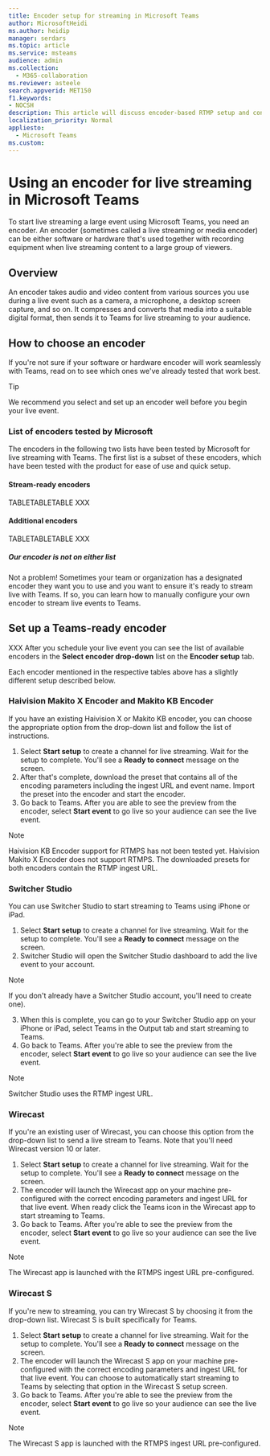 ```yaml
---
title: Encoder setup for streaming in Microsoft Teams
author: MicrosoftHeidi
ms.author: heidip
manager: serdars
ms.topic: article
ms.service: msteams
audience: admin
ms.collection: 
  - M365-collaboration
ms.reviewer: asteele
search.appverid: MET150
f1.keywords:
- NOCSH
description: This article will discuss encoder-based RTMP setup and configuration for Microsoft Teams streaming events.
localization_priority: Normal
appliesto: 
  - Microsoft Teams
ms.custom:
---
```


# Using an encoder for live streaming in Microsoft Teams

To start live streaming a large event using Microsoft Teams, you need an encoder. An encoder (sometimes called a live streaming or media encoder) can be either software or hardware that's used together with recording equipment when live streaming content to a large group of viewers.

## Overview

An encoder takes audio and video content from various sources you use during a live event such as a camera, a microphone, a desktop screen capture, and so on. It compresses and converts that media into a suitable digital format, then sends it to Teams for live streaming to your audience.

## How to choose an encoder

If you're not sure if your software or hardware encoder will work seamlessly with Teams, read on to see which ones we've already tested that work best.

> [!TIP]
> We recommend you select and set up an encoder well before you begin your live event.

### List of encoders tested by Microsoft

The encoders in the following two lists have been tested by Microsoft for live streaming with Teams. The first list is a subset of these encoders, which have been tested with the product for ease of use and quick setup.

#### Stream-ready encoders

TABLETABLETABLE XXX

#### Additional encoders

TABLETABLETABLE XXX

##### Our encoder is not on either list

Not a problem! Sometimes your team or organization has a designated encoder they want you to use and you want to ensure it's ready to stream live with Teams. If so, you can learn how to manually configure your own encoder to stream live events to Teams.

## Set up a Teams-ready encoder

XXX After you schedule your live event you can see the list of available encoders in the **Select encoder drop-down** list on the **Encoder setup** tab.

Each encoder mentioned in the respective tables above has a slightly different setup described below.

### Haivision Makito X Encoder and Makito KB Encoder

If you have an existing Haivision X or Makito KB encoder, you can choose the appropriate option from the drop-down list and follow the list of instructions.

1. Select **Start setup** to create a channel for live streaming. Wait for the setup to complete. You'll see a **Ready to connect** message on the screen.
1. After that's complete, download the preset that contains all of the encoding parameters including the ingest URL and event name. Import the preset into the encoder and start the encoder.
1. Go back to Teams. After you are able to see the preview from the encoder, select **Start event** to go live so your audience can see the live event.

> [!NOTE]
> Haivision KB Encoder support for RTMPS has not been tested yet. Haivision Makito X Encoder does not support RTMPS. The downloaded presets for both encoders contain the RTMP ingest URL.

### Switcher Studio

You can use Switcher Studio to start streaming to Teams using iPhone or iPad.

1. Select **Start setup** to create a channel for live streaming. Wait for the setup to complete. You'll see a **Ready to connect** message on the screen.
2. Switcher Studio will open the Switcher Studio dashboard to add the live event to your account.

> [!NOTE]
> If you don't already have a Switcher Studio account, you'll need to create one).

3. When this is complete, you can go to your Switcher Studio app on your iPhone or iPad, select Teams in the Output tab and start streaming to Teams.
4. Go back to Teams. After you're able to see the preview from the encoder, select **Start event** to go live so your audience can see the live event.

> [!NOTE]
> Switcher Studio uses the RTMP ingest URL.

### Wirecast

If you're an existing user of Wirecast, you can choose this option from the drop-down list to send a live stream to Teams. Note that you'll need Wirecast version 10 or later.

1. Select **Start setup** to create a channel for live streaming. Wait for the setup to complete. You'll see a **Ready to connect** message on the screen.
1. The encoder will launch the Wirecast app on your machine pre-configured with the correct encoding parameters and ingest URL for that live event. When ready click the Teams icon in the Wirecast app to start streaming to Teams.
1. Go back to Teams. After you're able to see the preview from the encoder, select **Start event** to go live so your audience can see the live event.

> [!NOTE]
> The Wirecast app is launched with the RTMPS ingest URL pre-configured.

### Wirecast S

If you're new to streaming, you can try Wirecast S by choosing it from the drop-down list. Wirecast S is built specifically for Teams.

1. Select **Start setup** to create a channel for live streaming. Wait for the setup to complete. You'll see a **Ready to connect** message on the screen.
1. The encoder will launch the Wirecast S app on your machine pre-configured with the correct encoding parameters and ingest URL for that live event. You can choose to automatically start streaming to Teams by selecting that option in the Wirecast S setup screen.
1. Go back to Teams. After you're able to see the preview from the encoder, select **Start event** to go live so your audience can see the live event.

> [!NOTE]
> The Wirecast S app is launched with the RTMPS ingest URL pre-configured.
